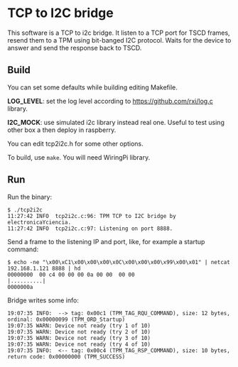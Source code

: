 # TCP to I2C bridge

This software is a TCP to i2c bridge. It listen to a TCP port for TSCD frames, resend them to a TPM using bit-banged I2C protocol. Waits for the device to answer and send the response back to TSCD.

## Build

You can set some defaults while building editing Makefile.

**LOG_LEVEL**: set the log level according to <https://github.com/rxi/log.c> library.

**I2C_MOCK**: use simulated i2c library instead real one. Useful to test using other box a then deploy in raspberry.

You can edit tcp2i2c.h for some other options.

To build, use `make`. You will need WiringPi library.


## Run

Run the binary:

    $ ./tcp2i2c
    11:27:42 INFO  tcp2i2c.c:96: TPM TCP to I2C bridge by electronicaYciencia.
    11:27:42 INFO  tcp2i2c.c:97: Listening on port 8888.

Send a frame to the listening IP and port, like, for example a startup command:

    $ echo -ne "\x00\xC1\x00\x00\x00\x0C\x00\x00\x00\x99\x00\x01" | netcat 192.168.1.121 8888 | hd
    00000000  00 c4 00 00 00 0a 00 00  00 00                    |..........|
    0000000a

Bridge writes some info:

    19:07:35 INFO:  --> tag: 0x00c1 (TPM_TAG_RQU_COMMAND), size: 12 bytes, ordinal: 0x00000099 (TPM_ORD_Startup)
    19:07:35 WARN: Device not ready (try 1 of 10)
    19:07:35 WARN: Device not ready (try 2 of 10)
    19:07:35 WARN: Device not ready (try 3 of 10)
    19:07:35 WARN: Device not ready (try 4 of 10)
    19:07:35 INFO:  <-- tag: 0x00c4 (TPM_TAG_RSP_COMMAND), size: 10 bytes, return code: 0x00000000 (TPM_SUCCESS)

